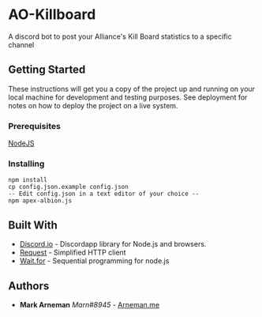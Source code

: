 # AO-Killboard

A discord bot to post your Alliance's Kill Board statistics to a specific channel

## Getting Started

These instructions will get you a copy of the project up and running on your local machine for development and testing purposes. See deployment for notes on how to deploy the project on a live system.

### Prerequisites

[NodeJS](https://nodejs.org/)

### Installing

```
npm install
cp config.json.example config.json
-- Edit config.json in a text editor of your choice --
npm apex-albion.js
```
## Built With

* [Discord.io](https://github.com/izy521/discord.io/) - Discordapp library for Node.js and browsers.
* [Request](https://github.com/request/request) - Simplified HTTP client
* [Wait.for](https://github.com/luciotato/waitfor) - Sequential programming for node.js

## Authors

* **Mark Arneman** *Marn#8945* - [Arneman.me](http://arneman.me)